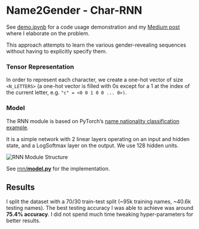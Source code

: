 # Name2Gender - Char-RNN
See [demo.ipynb](https://github.com/ellisbrown/name2gender/blob/master/rnn/demo.ipynb) for a code usage demonstration and my [Medium post](https://medium.com/@ellisbrown/name2gender-introduction-626d89378fb0) where I elaborate on the problem.

This approach attempts to learn the various gender-revealing sequences without having to explicitly specify them.

### Tensor Representation
In order to represent each character, we create a one-hot vector of size `<N_LETTERS>` (a one-hot vector is filled with 0s except for a 1 at the index of the current letter, e.g. `"c" = <0 0 1 0 0 ... 0>)`.

### Model
The RNN module is based on PyTorch’s [name nationality classification example](https://goo.gl/BB7h2A).

It is a simple network with 2 linear layers operating on an input and hidden state, and a LogSoftmax layer on the output. We use 128 hidden units.

![RNN Module Structure](https://i.imgur.com/Z2xbySO.png)

See [rnn/**model.py**](https://github.com/ellisbrown/name2gender/blob/a650d012bf20d11cf5433cecf51e18e9178695de/rnn/model.py#L5) for the implementation.

## Results
I split the dataset with a 70/30 train-test split (~95k training names, ~40.6k testing names). The best  testing accuracy I was able to achieve was around **75.4% accuracy**. I did not spend much time tweaking hyper-parameters for better results.
